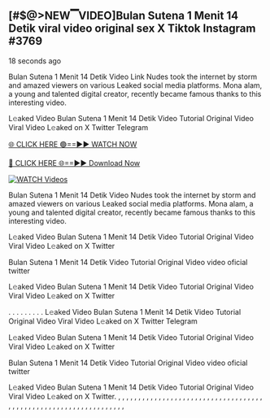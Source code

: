 ## [#$@>NEW▔VIDEO]Bulan Sutena 1 Menit 14 Detik viral video original sex X Tiktok Instagram #3769

18 seconds ago

Bulan Sutena 1 Menit 14 Detik Video Link Nudes took the internet by storm and amazed viewers on various Leaked social media platforms. Mona alam, a young and talented digital creator, recently became famous thanks to this interesting video.

L𝚎aked Video Bulan Sutena 1 Menit 14 Detik Video Tutorial Original Video Viral Video L𝚎aked on X Twitter Telegram

[🌐 CLICK HERE 🟢==►► WATCH NOW](https://dekho-ki-hoy-07-2k25.blogspot.com/2025/01/viral-on.html)

[🔴 CLICK HERE 🌐==►► Download Now](https://dekho-ki-hoy-07-2k25.blogspot.com/2025/01/viral-on.html)

[![WATCH Videos](https://i.imgur.com/dJHk4Zq.gif)](https://dekho-ki-hoy-07-2k25.blogspot.com/2025/01/viral-on.html)

Bulan Sutena 1 Menit 14 Detik Video Nudes took the internet by storm and amazed viewers on various Leaked social media platforms. Mona alam, a young and talented digital creator, recently became famous thanks to this interesting video.

L𝚎aked Video Bulan Sutena 1 Menit 14 Detik Video Tutorial Original Video Viral Video L𝚎aked on X Twitter

Bulan Sutena 1 Menit 14 Detik Video Tutorial Original Video video oficial twitter

L𝚎aked Video Bulan Sutena 1 Menit 14 Detik Video Tutorial Original Video Viral Video L𝚎aked on X Twitter

. . . . . . . . . L𝚎aked Video Bulan Sutena 1 Menit 14 Detik Video Tutorial Original Video Viral Video L𝚎aked on X Twitter Telegram

L𝚎aked Video Bulan Sutena 1 Menit 14 Detik Video Tutorial Original Video Viral Video L𝚎aked on X Twitter

Bulan Sutena 1 Menit 14 Detik Video Tutorial Original Video video oficial twitter

L𝚎aked Video Bulan Sutena 1 Menit 14 Detik Video Tutorial Original Video Viral Video L𝚎aked on X Twitter.
,
,
,
,
,
,
,
,
,
,
,
,
,
,
,
,
,
,
,
,
,
,
,
,
,
,
,
,
,
,
,
,
,
,
,
,
,
,
,
,
,
,
,
,
,
,
,
,
,
,
,
,
,
,
,
,
,
,
,
,
,
,
,
,
,